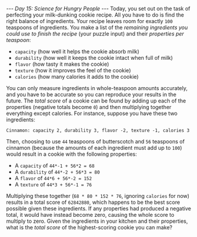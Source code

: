 *--- Day 15: Science for Hungry People ---*
Today, you set out on the task of perfecting your milk-dunking cookie recipe.  All you have to do is find the right balance of ingredients.
Your recipe leaves room for exactly `100` teaspoons of ingredients.  You make a list of the _remaining ingredients you could use to finish the recipe_ (your puzzle input) and their _properties per teaspoon_:

- `capacity` (how well it helps the cookie absorb milk)
- `durability` (how well it keeps the cookie intact when full of milk)
- `flavor` (how tasty it makes the cookie)
- `texture` (how it improves the feel of the cookie)
- `calories` (how many calories it adds to the cookie)

You can only measure ingredients in whole-teaspoon amounts accurately, and you have to be accurate so you can reproduce your results in the future.  The _total score_ of a cookie can be found by adding up each of the properties (negative totals become `0`) and then multiplying together everything except calories.
For instance, suppose you have these two ingredients:
```Butterscotch: capacity -1, durability -2, flavor 6, texture 3, calories 8
Cinnamon: capacity 2, durability 3, flavor -2, texture -1, calories 3
```
Then, choosing to use `44` teaspoons of butterscotch and `56` teaspoons of cinnamon (because the amounts of each ingredient must add up to `100`) would result in a cookie with the following properties:

- A `capacity` of `44*-1 + 56*2 = 68`
- A `durability` of `44*-2 + 56*3 = 80`
- A `flavor` of `44*6 + 56*-2 = 152`
- A `texture` of `44*3 + 56*-1 = 76`

Multiplying these together (`68 * 80 * 152 * 76`, ignoring `calories` for now) results in a total score of  `62842880`, which happens to be the best score possible given these ingredients.  If any properties had produced a negative total, it would have instead become zero, causing the whole score to multiply to zero.
Given the ingredients in your kitchen and their properties, what is the _total score_ of the highest-scoring cookie you can make?

